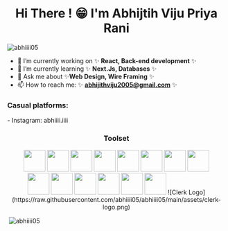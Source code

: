 <h1 align='center'>Hi There ! 😁 I'm Abhijtih Viju Priya Rani</h1>

<p align="left"> <img src="https://komarev.com/ghpvc/?username=abhiiii05&label=Profile%20views&color=0e75b6&style=flat" alt="abhiiii05" /> </p>

- 💎 I’m currently working on ✨ **React, Back-end development** ✨
- 🌱 I’m currently learning ✨ **Next.Js, Databases** ✨
- 💬 Ask me about ✨**Web Design, Wire Framing** ✨
- 📫 How to reach me: ✨ **abhijithviju2005@gmail.com** ✨


<h3 align="left">Casual platforms:</h3>
- Instagram: abhiiii.iiii

<h3 align="center">Toolset</h3>
<p align="center">
  <img src='https://cdn.jsdelivr.net/gh/devicons/devicon/icons/c/c-original.svg' width=50 height=50>
  <img src='https://cdn.jsdelivr.net/gh/devicons/devicon/icons/java/java-original.svg' width=50 height=50>
  <img src='https://cdn.jsdelivr.net/gh/devicons/devicon/icons/python/python-original.svg' width=50 height=50>
  <img src='https://cdn.jsdelivr.net/gh/devicons/devicon/icons/html5/html5-original.svg' width=50 height=50>
  <img src='https://cdn.jsdelivr.net/gh/devicons/devicon/icons/css3/css3-original.svg' width=50 height=50>
  <img src='https://cdn.jsdelivr.net/gh/devicons/devicon@latest/icons/tailwindcss/tailwindcss-original.svg' width=50 height=50>
  <img src='https://cdn.jsdelivr.net/gh/devicons/devicon/icons/javascript/javascript-original.svg' width=50 height=50>
  <img src='https://cdn.jsdelivr.net/gh/devicons/devicon/icons/npm/npm-original-wordmark.svg' width=50 height=50><br>
  <img src='https://cdn.jsdelivr.net/gh/devicons/devicon/icons/react/react-original.svg' width=50 height=50>
  <img src='https://cdn.jsdelivr.net/gh/devicons/devicon/icons/mysql/mysql-original-wordmark.svg' width=50 height=50>
  <img src='https://cdn.jsdelivr.net/gh/devicons/devicon/icons/jetbrains/jetbrains-original.svg' width=50 height=50> 
  <img src='https://cdn.jsdelivr.net/gh/devicons/devicon/icons/github/github-original.svg' width=50 height=50>
  <img src='https://cdn.jsdelivr.net/gh/devicons/devicon/icons/supabase/supabase-original.svg' width=50 height=50> 
  <img src='https://cdn.jsdelivr.net/gh/devicons/devicon/icons/nextjs/nextjs-original.svg' width=50 height=50>
  ![Clerk Logo](https://raw.githubusercontent.com/abhiiii05/abhiiii05/main/assets/clerk-logo.png)
  
</p>

<p>&nbsp;<img align="center" src="https://github-readme-stats.vercel.app/api?username=abhiiii05&show_icons=true&locale=en" alt="abhiiii05" /></p>
<!--
**abhiiii05/abhiiii05** is a ✨ _special_ ✨ repository because its `README.md` (this file) appears on your GitHub profile.

Here are some ideas to get you started:

- 🔭 I’m currently working on ...
- 🌱 I’m currently learning ...
- 👯 I’m looking to collaborate on ...
- 🤔 I’m looking for help with ...
- 💬 Ask me about ...
- 📫 How to reach me: ...
- 😄 Pronouns: ...
- ⚡ Fun fact: ...
-->
